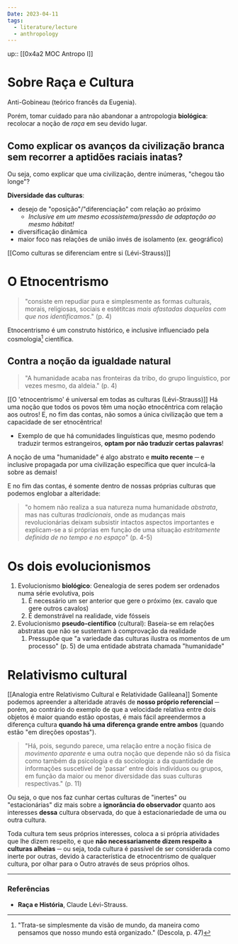 ```yaml
---
Date: 2023-04-11
tags:
  - literature/lecture
  - anthropology
---
```

up:: [[0x4a2 MOC Antropo I]]

# Sobre Raça e Cultura
Anti-Gobineau (teórico francês da Eugenia).

Porém, tomar cuidado para não abandonar a antropologia **biológica**: recolocar a noção de *raça* em seu devido lugar.

## Como explicar os avanços da civilização branca sem recorrer a aptidões raciais inatas?
Ou seja, como explicar que uma civilização, dentre inúmeras, "chegou tão longe"?

**Diversidade das culturas**: 
- desejo de "oposição"/"diferenciação" com relação ao próximo
	- *Inclusive em um mesmo ecossistema/pressão de adaptação ao mesmo hábitat!*
- diversificação dinâmica
- maior foco nas relações de união invés de isolamento (ex. geográfico)

[[Como culturas se diferenciam entre si (Lévi-Strauss)]]

# O Etnocentrismo
> "consiste em repudiar pura e simplesmente as formas culturais, morais, religiosas, sociais e estétitcas *mais afastadas daquelas com que nos identificamos*." (p. 4)

Etnocentrismo é um construto histórico, e inclusive influenciado pela cosmologia[^1] científica.

## Contra a noção da igualdade natural
> "A humanidade acaba nas fronteiras da tribo, do grupo linguístico, por vezes mesmo, da aldeia." (p. 4)

[[O 'etnocentrismo' é universal em todas as culturas (Lévi-Strauss)]]
Há uma noção que todos os povos têm uma noção etnocêntrica com relação aos outros! E, no fim das contas, não somos a única civilização que tem a capacidade de ser etnocêntrica!
- Exemplo de que há comunidades linguísticas que, mesmo podendo traduzir termos estrangeiros, **optam por não traduzir certas palavras**!

A noção de uma "humanidade" é algo abstrato e **muito recente** ─ e inclusive propagada por uma civilização específica que quer inculcá-la sobre as demais! 

E no fim das contas, é somente dentro de nossas próprias culturas que podemos englobar a alteridade: 
> "o homem não realiza a sua natureza numa humanidade *abstrata*, mas nas culturas *tradicionais*, onde as mudanças mais revolucionárias deixam subsistir intactos aspectos importantes e explicam-se a si próprias em função de uma situação *estritamente definida de no tempo e no espaço*" (p. 4-5) 

# Os dois evolucionismos
1. Evolucionismo **biológico**: Genealogia de seres podem ser ordenados numa série evolutiva, pois
	1. É necessário um ser anterior que gere o próximo (ex. cavalo que gere outros cavalos)
	2. É demonstrável na realidade, vide fósseis
2. Evolucionismo **pseudo-científico** (cultural): Baseia-se em relações abstratas que não se sustentam à comprovação da realidade
	1. Pressupõe que "a variedade das culturas ilustra os momentos de um processo" (p. 5) de uma entidade abstrata chamada "humanidade"

# Relativismo cultural
[[Analogia entre Relativismo Cultural e Relatividade Galileana]]
Somente podemos apreender a alteridade através de **nosso próprio referencial** ─ porém, ao contrário do exemplo de que a velocidade relativa entre dois objetos é maior quando estão opostas, é mais fácil apreendermos a diferença cultura **quando há uma diferença grande entre ambos** (quando estão "em direções opostas").

> "Há, pois, segundo parece, uma relação entre a noção física de *movimento aparente* e uma outra noção que depende não só da física como também da psicologia e da sociologia: a da quantidade de informações suscetível de 'passar' entre dois indivíduos ou grupos, em função da maior ou menor diversidade das suas culturas respectivas." (p. 11)

Ou seja, o que nos faz cunhar certas culturas de "inertes" ou "estacionárias" diz mais sobre a **ignorância do observador** quanto aos interesses **dessa** cultura observada, do que à estacionariedade de uma ou outra cultura. 

Toda cultura tem seus próprios interesses, coloca a si própria atividades que lhe dizem respeito, e que **não necessariamente dizem respeito a culturas alheias** ─ ou seja, toda cultura é passível de ser considerada como inerte por outras, devido à característica de etnocentrismo de qualquer cultura, por olhar para o Outro através de seus próprios olhos.



---
### Referências
- **Raça e História**, Claude Lévi-Strauss.

[^1]: "Trata-se simplesmente da visão de mundo, da maneira como pensamos que nosso mundo está organizado." (Descola, p. 47)